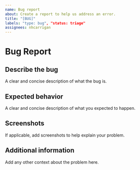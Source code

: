 ```yaml
---
name: Bug report
about: Create a report to help us address an error.
title: "[BUG]"
labels: "type: bug", "status: triage"
assignees: nhcarrigan
---
```


# Bug Report

## Describe the bug

A clear and concise description of what the bug is.

## Expected behavior

A clear and concise description of what you expected to happen.

## Screenshots

If applicable, add screenshots to help explain your problem.

## Additional information

Add any other context about the problem here.
